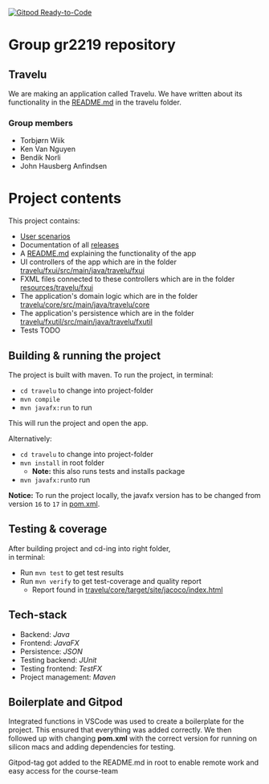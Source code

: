 [![Gitpod Ready-to-Code](https://img.shields.io/badge/Gitpod-Ready--to--Code-blue?logo=gitpod)](https://gitpod.stud.ntnu.no/#https://gitlab.stud.idi.ntnu.no/it1901/groups-2022/gr2219/gr2219.git)

# Group gr2219 repository 

## Travelu
We are making an application called Travelu. We have written about its functionality in the [README.md](travelu/README.md) in the travelu folder.

### Group members
- Torbjørn Wiik
- Ken Van Nguyen
- Bendik Norli
- John Hausberg Anfindsen


# Project contents
This project contains:
- [User scenarios](UserScenarios.md)
- Documentation of all [releases](docs)
- A [README.md](travelu/README.md) explaining the functionality of the app
- UI controllers of the app which are in the folder [travelu/fxui/src/main/java/travelu/fxui](travelu/fxui/src/main/java/travelu/fxui)
- FXML files connected to these controllers which are in the folder [resources/travelu/fxui](travelu/fxui/src/main/resources/travelu/fxui)
- The application's domain logic which are in the folder [travelu/core/src/main/java/travelu/core](travelu/core/src/main/java/travelu/core)
- The application's persistence which are in the folder [travelu/fxutil/src/main/java/travelu/fxutil](travelu/fxutil/src/main/java/travelu/fxutil)
- Tests TODO

## Building & running the project

The project is built with maven.
To run the project, in terminal:
- `cd travelu` to change into project-folder
- `mvn compile`
- `mvn javafx:run` to run

This will run the project and open the app.

Alternatively:
- `cd travelu` to change into project-folder
- `mvn install` in root folder
  - **Note:** this also runs tests and installs package
- `mvn javafx:run`to run

**Notice:** To run the project locally, the javafx version has to be changed from version `16` to `17` in  [pom.xml](travelu/pom.xml).

## Testing & coverage

After building project and cd-ing into right folder,  
in terminal:
- Run `mvn test` to get test results
- Run `mvn verify` to get test-coverage and quality report
  - Report found in [travelu/core/target/site/jacoco/index.html](travelu/core/target/site/jacoco/index.html)



## Tech-stack
- Backend: _Java_
- Frontend: _JavaFX_
- Persistence: _JSON_
- Testing backend: _JUnit_ 
- Testing frontend: _TestFX_
- Project management: _Maven_


## Boilerplate and Gitpod
Integrated functions in VSCode was used to create a boilerplate for the project. This ensured that everything was added correctly.
We then followed up with changing **pom.xml** with the correct version for running on silicon macs and adding dependencies for testing.

Gitpod-tag got added to the README.md in root to enable remote work and easy access for the course-team